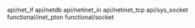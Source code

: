 api/net_if
api/netdb
api/netinet_in
api/netinet_tcp
api/sys_socket
functional/inet_pton
functional/socket
